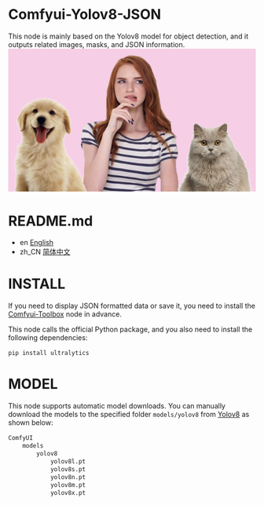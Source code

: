 # Comfyui-Yolov8-JSON
This node is mainly based on the Yolov8 model for object detection, and it outputs related images, masks, and JSON information.
![image](https://github.com/Alysondao/Comfyui-Yolov8-JSON/blob/main/docs/image.png)

# README.md
- en [English](README.md)
- zh_CN [简体中文](readme/README.zh_CN.md)

# INSTALL
If you need to display JSON formatted data or save it, you need to install the [Comfyui-Toolbox](https://github.com/zcfrank1st/Comfyui-Toolbox) node in advance.

This node calls the official Python package, and you also need to install the following dependencies:

```
pip install ultralytics
```

# MODEL
This node supports automatic model downloads.
You can manually download the models to the specified folder `models/yolov8` from [Yolov8](https://github.com/ultralytics/ultralytics) as shown below:


```
ComfyUI
    models
        yolov8
            yolov8l.pt
            yolov8s.pt
            yolov8n.pt
            yolov8m.pt
            yolov8x.pt
```
 
